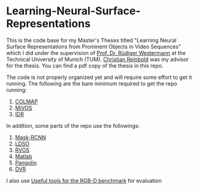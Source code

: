 # Learning-Neural-Surface-Representations
This is the code base for my Master's Theses titled "Learning Neural Surface Representations from Prominent Objects in Video Sequences" which I did under the supervision of [Prof. Dr. Rüdiger Westermann](https://www.cs.cit.tum.de/cg/people/westermann/) at the Technical University of Munich (TUM). [Christian Reinbold](https://www.cs.cit.tum.de/cg/people/reinbold/) was my advisor for the thesis. You can find a pdf copy of the thesis in this repo.

The code is not properly organized yet and will require some effort to get it running. The following are the bare minimum required to get the repo running:

1. [COLMAP](https://colmap.github.io/)
2. [MiVOS](https://github.com/hkchengrex/MiVOS/tree/MiVOS-STCN)
3. [IDR](https://github.com/lioryariv/idr)

In addition, some parts of the repo use the followings:

1. [Mask-RCNN](https://github.com/matterport/Mask_RCNN)
2. [LDSO](https://github.com/tum-vision/LDSO)
3. [RVOS](https://github.com/imatge-upc/rvos)
4. [Matlab](https://www.mathworks.com/products/matlab.html)
5. [Pangolin](https://github.com/stevenlovegrove/Pangolin)
6. [DVR](https://github.com/autonomousvision/differentiable_volumetric_rendering)

I also use [Useful tools for the RGB-D benchmark](https://vision.in.tum.de/data/datasets/rgbd-dataset/tools) for evaluation
